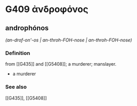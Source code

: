 # G409 ἀνδροφόνος

## androphónos

_(an-drof-on'-os | an-throh-FOH-nose | an-throh-FOH-nose)_

### Definition

from [[G435]] and [[G5408]]; a murderer; manslayer.

- a murderer

### See also

[[G435]], [[G5408]]

